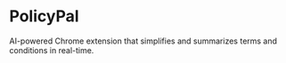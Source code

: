 # PolicyPal
AI-powered Chrome extension that simplifies and summarizes terms and conditions in real-time.
